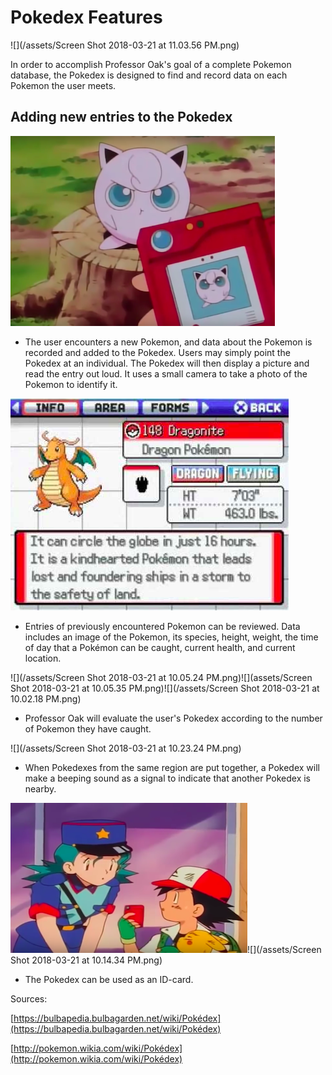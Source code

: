 # Pokedex Features

![](/assets/Screen Shot 2018-03-21 at 11.03.56 PM.png)

In order to accomplish Professor Oak's goal of a complete Pokemon database, the Pokedex is designed to find and record data on each Pokemon the user meets.

## Adding new entries to the Pokedex

![](/assets/jiggly.png)

* The user encounters a new Pokemon, and data about the Pokemon is recorded and added to the Pokedex. Users may simply point the Pokedex at an individual. The Pokedex will then display a picture and read the entry out loud. It uses a small camera to take a photo of the Pokemon to identify it.

![](assets/dragon.png)

* Entries of previously encountered Pokemon can be reviewed. Data includes an image of the Pokemon, its species, height, weight, the time of day that a Pokémon can be caught, current health, and current location.

![](/assets/Screen Shot 2018-03-21 at 10.05.24 PM.png)![](assets/Screen Shot 2018-03-21 at 10.05.35 PM.png)![](/assets/Screen Shot 2018-03-21 at 10.02.18 PM.png)

* Professor Oak will evaluate the user's Pokedex according to the number of Pokemon they have caught.

![](/assets/Screen Shot 2018-03-21 at 10.23.24 PM.png)

* When Pokedexes from the same region are put together, a Pokedex will make a beeping sound as a signal to indicate that another Pokedex is nearby.

![](assets/pokeid1.png)![](/assets/Screen Shot 2018-03-21 at 10.14.34 PM.png)

* The Pokedex can be used as an ID-card.

Sources:

[https://bulbapedia.bulbagarden.net/wiki/Pokédex](https://bulbapedia.bulbagarden.net/wiki/Pokédex)

[http://pokemon.wikia.com/wiki/Pokédex](http://pokemon.wikia.com/wiki/Pokédex)

